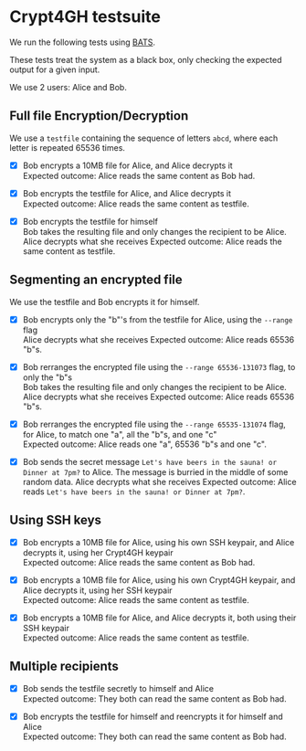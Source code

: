 # Crypt4GH testsuite

We run the following tests using [BATS](https://github.com/bats-core/bats-core).

These tests treat the system as a black box, only checking the expected output for a given input.

We use 2 users: Alice and Bob.

## Full file Encryption/Decryption

We use a `testfile` containing the sequence of letters `abcd`, where each letter is repeated 65536 times.

- [x] Bob encrypts a 10MB file for Alice, and Alice decrypts it<br/>
      Expected outcome: Alice reads the same content as Bob had.

- [x] Bob encrypts the testfile for Alice, and Alice decrypts it<br/>
      Expected outcome: Alice reads the same content as testfile.

- [x] Bob encrypts the testfile for himself<br/>
      Bob takes the resulting file and only changes the recipient to be Alice.
      Alice decrypts what she receives
      Expected outcome: Alice reads the same content as testfile.

## Segmenting an encrypted file

We use the testfile and Bob encrypts it for himself.

- [x] Bob encrypts only the "b"'s from the testfile for Alice, using the `--range` flag<br/>
      Alice decrypts what she receives
      Expected outcome: Alice reads 65536 "b"s.

- [x] Bob rerranges the encrypted file using the `--range 65536-131073` flag, to only the "b"s<br/>
      Bob takes the resulting file and only changes the recipient to be Alice.
      Alice decrypts what she receives
      Expected outcome: Alice reads 65536 "b"s.
  
- [x] Bob rerranges the encrypted file using the `--range 65535-131074` flag, for Alice, to match one "a", all the "b"s, and one "c"<br/>
      Expected outcome: Alice reads one "a", 65536 "b"s and one "c".

- [x] Bob sends the secret message `Let's have beers in the sauna! or Dinner at 7pm?` to Alice.
      The message is burried in the middle of some random data.
      Alice decrypts what she receives
      Expected outcome: Alice reads `Let's have beers in the sauna! or Dinner at 7pm?`.


## Using SSH keys


- [x] Bob encrypts a 10MB file for Alice, using his own SSH keypair, and Alice decrypts it, using her Crypt4GH keypair<br/>
      Expected outcome: Alice reads the same content as Bob had.

- [x] Bob encrypts a 10MB file for Alice, using his own Crypt4GH keypair, and Alice decrypts it, using her SSH keypair<br/>
      Expected outcome: Alice reads the same content as testfile.

- [x] Bob encrypts a 10MB file for Alice, and Alice decrypts it, both using their SSH keypair<br/>
      Expected outcome: Alice reads the same content as testfile.


## Multiple recipients


- [x] Bob sends the testfile secretly to himself and Alice<br/>
      Expected outcome: They both can read the same content as Bob had.

- [x] Bob encrypts the testfile for himself and reencrypts it for himself and Alice<br/>
      Expected outcome: They both can read the same content as Bob had.




